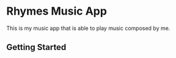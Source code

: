 # Rhymes Music App

This is my music app that is able to play music composed by me.

## Getting Started


